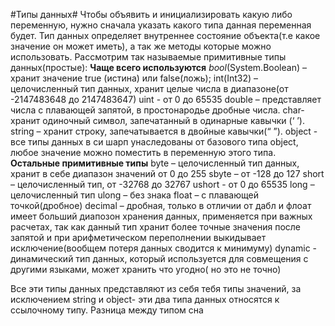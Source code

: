 ﻿#Типы данных#
Чтобы объявить и инициализировать какую либо переменную,
нужно сначала указать какого типа данная переменная будет.
Тип данных определяет внутреннее состояние объекта(т.е какое значение он может иметь),
а так же методы которые можно использовать. Рассмотрим так называемые примитивные типы данных(простые):
			**Чаще всего используются**
*bool*(System.Boolean) – хранит значение true (истина) или  false(ложь);
int(Int32) – целочисленный тип данных, хранит целые числа в диапазоне(от -2147483648 до 2147483647)
uint - от 0 до 65535
double – представляет числа с плавающей запятой, в простонародье дробные числа.
char- хранит одиночный символ, запечатанный в одинарные кавычки (‘ ’).
string – хранит строку, запечатывается в двойные кавычки(“ ”).
object - все типы данных в си шарп унаследованы от базового типа object, любое значение можно поместить в переменную этого типа.
			**Остальные примитивные типы**
byte – целочисленный тип данных, хранит в себе диапазон значений от 0 до 255
sbyte – от -128 до 127 
short – целочисленный тип, от -32768 до 32767
ushort - от 0 до 65535
long – целочисленный тип
ulong – без знака
float – с плавающей точкой(дробное)
decimal – дробная, только в отличии от дабл и флоат имеет больший диапозон хранения данных, применяется при важных расчетах, 
так как данный тип хранит более точные значения после запятой и при арифметическом переполнении выкидывает исключение(вообщем потеря данных сводится к минимуму)
dynamic - динамический тип данных, который используется для совмещения с другими языками, 
может хранить что угодно( но это не точно)

Все эти типы данных представляют из себя тебя типы значений, за исключением string и object- эти два
типа данных относятся к ссылочному типу.
Разница между типом сна